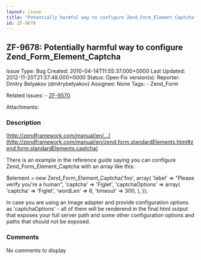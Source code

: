 ```yaml
---
layout: issue
title: "Potentially harmful way to configure Zend_Form_Element_Captcha"
id: ZF-9678
---
```


ZF-9678: Potentially harmful way to configure Zend\_Form\_Element\_Captcha
--------------------------------------------------------------------------

 Issue Type: Bug Created: 2010-04-14T11:55:37.000+0000 Last Updated: 2012-11-20T21:37:48.000+0000 Status: Open Fix version(s): 
 Reporter:  Dmitry Belyakov (dmitrybelyakov)  Assignee:  None  Tags: - Zend\_Form
 
 Related issues: - [ZF-9570](/issues/browse/ZF-9570)
 
 Attachments: 
### Description

[http://zendframework.com/manual/en/…](http://zendframework.com/manual/en/zend.form.standardElements.html#zend.form.standardElements.captcha)

There is an example in the reference guide saying you can configure Zend\_Form\_Element\_Captcha with an array like this:

$element = new Zend\_Form\_Element\_Captcha('foo', array( 'label' => "Please verify you're a human", 'captcha' => 'Figlet', 'captchaOptions' => array( 'captcha' => 'Figlet', 'wordLen' => 6, 'timeout' => 300, ), ));

In case you are using an Image adapter and provide configuration options as 'captchaOptions' - all of them will be renderend in the final html output that exposes your full server path and some other configuration options and paths that should not be exposed.

 

 

### Comments

No comments to display